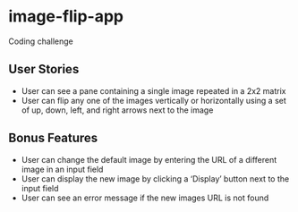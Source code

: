 # image-flip-app
Coding challenge

## User Stories
- User can see a pane containing a single image repeated in a 2x2 matrix
- User can flip any one of the images vertically or horizontally using a set of up, down, left, and right arrows next to the image

## Bonus Features
- User can change the default image by entering the URL of a different image in an input field
- User can display the new image by clicking a ‘Display’ button next to the input field
- User can see an error message if the new images URL is not found
